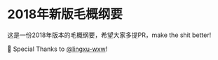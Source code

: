 # 2018年新版毛概纲要

这是一份2018年版本的毛概纲要，希望大家多提PR，make the shit better!

:tada: Special Thanks to [@lingxu-wxw](https://github.com/lingxu-wxw)!
